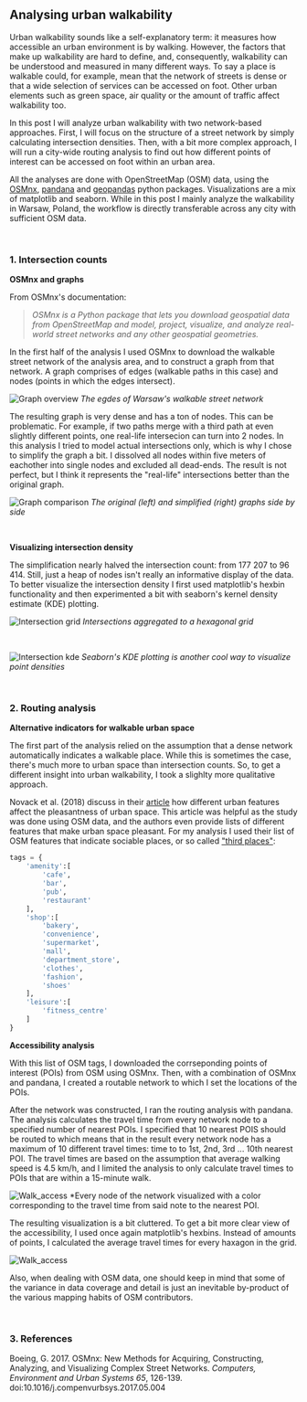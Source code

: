 ## Analysing urban walkability

Urban walkability sounds like a self-explanatory term: it measures how accessible an urban environment is by walking. However, the factors that make up walkability are hard to define, and, consequently, walkability can be understood and measured in many different ways. To say a place is walkable could, for example, mean that the network of streets is dense or that a wide selection of services can be accessed on foot. Other urban elements such as green space, air quality or the amount of traffic affect walkability too.

In this post I will analyze urban walkability with two network-based approaches. First, I will focus on the structure of a street network by simply calculating intersection densities. Then, with a bit more complex approach, I will run a city-wide routing analysis to find out how different points of interest can be accessed on foot within an urban area.

All the analyses are done with OpenStreetMap (OSM) data, using the [OSMnx](https://osmnx.readthedocs.io/en/stable/), [pandana](https://udst.github.io/pandana/) and [geopandas](https://geopandas.org/) python packages. Visualizations are a mix of matplotlib and seaborn. While in this post I mainly analyze the walkability in Warsaw, Poland, the workflow is directly transferable across any city with sufficient OSM data.

<br/>

### 1. Intersection counts

**OSMnx and graphs**

From OSMnx's documentation:

>*OSMnx is a Python package that lets you download geospatial data from OpenStreetMap and model, project, visualize, and analyze real-world street networks and any other geospatial geometries.* 

In the first half of the analysis I used OSMnx to download the walkable street network of the analysis area, and to construct a graph from that network. A graph comprises of edges (walkable paths in this case) and nodes (points in which the edges intersect).


![Graph overview](docs/graph_overview.png)
*The egdes of Warsaw's walkable street network*

The resulting graph is very dense and has a ton of nodes. This can be problematic. For example, if two paths merge with a third path at even slightly different points, one real-life intersecion can turn into 2 nodes. In this analysis I tried to model actual intersections only, which is why I chose to simplify the graph a bit. I dissolved all nodes within five meters of eachother into single nodes and excluded all dead-ends. The result is not perfect, but I think it represents the "real-life" intersections better than the original graph.

![Graph comparison](docs/graph_comparison.png)
*The original (left) and simplified (right) graphs side by side*

<br/>

**Visualizing intersection density**

The simplification nearly halved the intersection count: from 177 207 to 96 414. Still, just a heap of nodes isn't really an informative display of the data. To better visualize the intersection density I first used matplotlib's hexbin functionality and then experimented a bit with seaborn's kernel density estimate (KDE) plotting.

![Intersection grid](docs/intersection_hexbin.png)
*Intersections aggregated to a hexagonal grid*

<br/>

![Intersection kde](docs/intersection_kde.png)
*Seaborn's KDE plotting is another cool way to visualize point densities*

<br/>

### 2. Routing analysis

**Alternative indicators for walkable urban space**

The first part of the analysis relied on the assumption that a dense network automatically indicates a walkable place. While this is sometimes the case, there's much more to urban space than intersection counts. So, to get a different insight into urban walkability, I took a slighlty more qualitative approach.

Novack et al. (2018) discuss in their [article](https://www.mdpi.com/1424-8220/18/11/3794/htm) how different urban features affect the pleasantness of urban space. This article was helpful as the study was done using OSM data, and the authors even provide lists of different features that make urban space pleasant. For my analysis I used their list of OSM features that indicate sociable places, or so called ["third places"](https://en.wikipedia.org/wiki/Third_place):

```python
tags = {
    'amenity':[
        'cafe',
        'bar',
        'pub',
        'restaurant'
    ],
    'shop':[
        'bakery',
        'convenience',
        'supermarket',
        'mall',
        'department_store',
        'clothes',
        'fashion',
        'shoes'
    ],
    'leisure':[
        'fitness_centre'
    ]
}
```

**Accessibility analysis**

With this list of OSM tags, I downloaded the corrseponding points of interest (POIs) from OSM using OSMnx. Then, with a combination of OSMnx and pandana, I created a routable network to which I set the locations of the POIs.

After the network was constructed, I ran the routing analysis with pandana. The analysis calculates the travel time from every network node to a specified number of nearest POIs. I specified that 10 nearest POIS should be routed to which means that in the result every network node has a maximum of 10 different travel times: time to to 1st, 2nd, 3rd ... 10th nearest POI. The travel times are based on the assumption that average walking speed is 4.5 km/h, and I limited the analysis to only calculate travel times to POIs that are within a 15-minute walk.

![Walk_access](docs/walk_access.png)
*Every node of the network visualized with a color corresponding to the travel time from said note to the nearest POI.

The resulting visualization is a bit cluttered. To get a bit more clear view of the accessibility, I used once again matplotlib's hexbins. Instead of amounts of points, I calculated the average travel times for every haxagon in the grid.

![Walk_access](docs/walk_access_comparison.png)

Also, when dealing with OSM data, one should keep in mind that some of the variance in data coverage and detail is just an inevitable by-product of the various mapping habits of OSM contributors.

<br/>

### 3. References

Boeing, G. 2017. OSMnx: New Methods for Acquiring, Constructing, Analyzing, and Visualizing Complex Street Networks. *Computers, Environment and Urban Systems 65*, 126-139. doi:10.1016/j.compenvurbsys.2017.05.004



